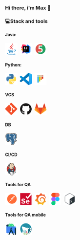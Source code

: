 ### Hi there, i'm Max 👋


### 💻Stack and tools

#### Java:
<div>
  <img src="https://github.com/kmigor/kmigor/blob/main/assets/java-original.svg" title="java" alt="java" width="40" height="40"/>&nbsp; <img src="https://github.com/kmigor/kmigor/blob/main/assets/Idea.svg" title="Idea" alt="Idea" width="40" height="40"/>&nbsp; <img src="https://github.com/kmigor/kmigor/blob/main/assets/Junit5.svg" title="Junit5" alt="Junit5" width="40" height="40"/>&nbsp;
</div>

#### Python:
<div>
  <img src="https://github.com/kmigor/kmigor/blob/main/assets/python-original.svg" title="python" alt="python" width="40" height="40"/>&nbsp; <img src="https://github.com/kmigor/kmigor/blob/main/assets/Visual_Studio_Code_1.35_icon.svg" title="Visual_Studio_Code" alt="Visual_Studio_Code" width="40" height="40"/>&nbsp; <img src="https://github.com/kmigor/kmigor/blob/main/assets/pytest-original.svg" title="pytest" alt="pytest" width="40" height="40"/>&nbsp;
</div>



#### VCS
<div>
  <img src="https://github.com/kmigor/kmigor/blob/main/assets/git-original.svg" title="git" alt="git" width="40" height="40"/>&nbsp; <img src="https://github.com/kmigor/kmigor/blob/main/assets/github-original.svg" title="github" alt="github" width="40" height="40"/>&nbsp; <img src="https://github.com/kmigor/kmigor/blob/main/assets/gitlab-original.svg" title="gitlab" alt="gitlab" width="40" height="40"/>&nbsp;
</div>

#### DB
<div>
  <img src="https://github.com/kmigor/kmigor/blob/main/assets/postgresql-original.svg" title="postgresql" alt="postgresql" width="40" height="40"/>&nbsp;
</div>
  
#### CI/CD
<div>
  <img src="https://github.com/kmigor/kmigor/blob/main/assets/jenkins-original.svg" title="jenkins" alt="jenkins" width="40" height="40"/>&nbsp;
</div>

#### Tools for QA
<div>
  <img src="https://github.com/kmigor/kmigor/blob/main/assets/postman.svg" title="postman" alt="postman" width="40" height="40"/>&nbsp; <img src="https://github.com/kmigor/kmigor/blob/main/assets/selenium-original.svg" title="selenium" alt="selenium" width="40" height="40"/>&nbsp; <img src="https://github.com/kmigor/kmigor/blob/main/assets/grafana-original.svg" title="grafana" alt="grafana" width="40" height="40"/>&nbsp; <img src="https://github.com/kmigor/kmigor/blob/main/assets/figma-original.svg" title="figma" alt="figma" width="40" height="40"/>&nbsp; <img src="https://github.com/kmigor/kmigor/blob/main/assets/bash-original.svg" title="bash" alt="bash" width="40" height="40"/>&nbsp;
</div>



#### Tools for QA mobile
<div>
  <img src="https://github.com/kmigor/kmigor/blob/main/assets/androidstudio-original.svg" title="androidstudio" alt="androidstudio" width="40" height="40"/>&nbsp; <img src="https://github.com/kmigor/kmigor/blob/main/assets/apps-charles.svg" title="charles" alt="charles" width="40" height="40"/>&nbsp;
</div>
